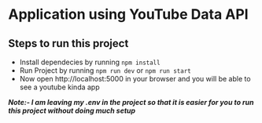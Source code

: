 # Application using YouTube Data API

## Steps to run this project
- Install dependecies by running `npm install`
- Run Project by running `npm run dev` or `npm run start`
- Now open http://localhost:5000 in your browser and you will be able to see a youtube kinda app


***Note:- I am leaving my .env in the project so that it is easier for you to run this project without doing much setup***
